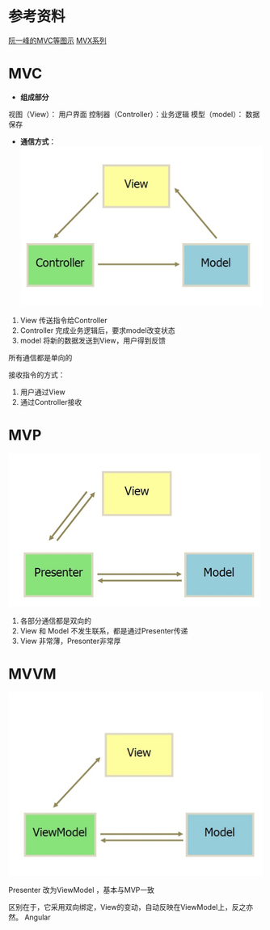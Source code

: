 # 参考资料
[阮一峰的MVC等图示](http://www.ruanyifeng.com/blog/2015/02/mvcmvp_mvvm.html)
[MVX系列](https://draveness.me/mvx/)

# MVC

- **组成部分**

视图（View）： 用户界面
控制器（Controller）：业务逻辑
模型（model）： 数据保存

- **通信方式**：
![](media/16194444211578/16193336258257.jpg)

1. View 传送指令给Controller
2. Controller 完成业务逻辑后，要求model改变状态
3. model 将新的数据发送到View，用户得到反馈

所有通信都是单向的

接收指令的方式：
1. 用户通过View
2. 通过Controller接收

# MVP

![](media/16194444211578/16193341772643.jpg)

1. 各部分通信都是双向的
2. View 和 Model 不发生联系，都是通过Presenter传递
3. View 非常薄，Presonter非常厚


# MVVM

![](media/16194444211578/16193344477632.jpg)

Presenter 改为ViewModel ，基本与MVP一致

区别在于，它采用双向绑定，View的变动，自动反映在ViewModel上，反之亦然。
Angular

